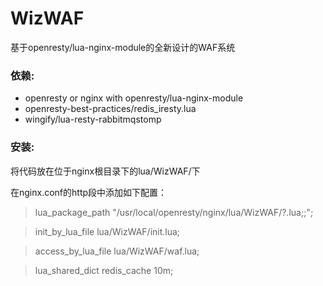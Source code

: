 # WizWAF

基于openresty/lua-nginx-module的全新设计的WAF系统

### 依赖:

- openresty or nginx with openresty/lua-nginx-module
- openresty-best-practices/redis_iresty.lua
- wingify/lua-resty-rabbitmqstomp


### 安装:

将代码放在位于nginx根目录下的lua/WizWAF/下

在nginx.conf的http段中添加如下配置：

>    lua_package_path "/usr/local/openresty/nginx/lua/WizWAF/?.lua;;";

>    init_by_lua_file lua/WizWAF/init.lua;

>    access_by_lua_file lua/WizWAF/waf.lua;

>    lua_shared_dict redis_cache 10m;
